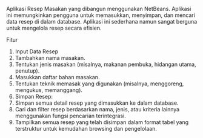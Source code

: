 Aplikasi Resep Masakan yang dibangun menggunakan NetBeans. Aplikasi ini memungkinkan pengguna untuk memasukkan, menyimpan, dan mencari data resep di dalam database. Aplikasi ini sederhana namun sangat berguna untuk mengelola resep secara efisien.

Fitur
1. Input Data Resep
2. Tambahkan nama masakan.
3. Tentukan jenis masakan (misalnya, makanan pembuka, hidangan utama, penutup).
4. Masukkan daftar bahan masakan.
5. Tentukan teknik memasak yang digunakan (misalnya, menggoreng, mengukus, memanggang).
6. Simpan Resep:
7. Simpan semua detail resep yang dimasukkan ke dalam database.
8. Cari dan filter resep berdasarkan nama, jenis, atau kriteria lainnya menggunakan fungsi pencarian terintegrasi.
9. Tampilkan semua resep yang telah disimpan dalam format tabel yang terstruktur untuk kemudahan browsing dan pengelolaan.
